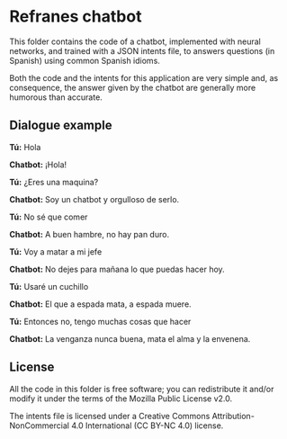 # Refranes chatbot

This folder contains the code of a chatbot, implemented with neural networks, and trained with a JSON intents file, to answers questions (in Spanish) using common Spanish idioms.

Both the code and the intents for this application are very simple and, as consequence, the answer given by the chatbot are generally more humorous than accurate.


## Dialogue example

**Tú:** Hola

**Chatbot:** ¡Hola!

**Tú:** ¿Eres una maquina?

**Chatbot:** Soy un chatbot y orgulloso de serlo.

**Tú:** No sé que comer

**Chatbot:** A buen hambre, no hay pan duro.

**Tú:** Voy a matar a mi jefe

**Chatbot:** No dejes para mañana lo que puedas hacer hoy.

**Tú:** Usaré un cuchillo

**Chatbot:** El que a espada mata, a espada muere.

**Tú:** Entonces no, tengo muchas cosas que hacer

**Chatbot:** La venganza nunca buena, mata el alma y la envenena.


## License

All the code in this folder is free software; you can redistribute it and/or modify it under the terms of the Mozilla Public License v2.0.

The intents file is licensed under a Creative Commons Attribution-NonCommercial 4.0 International (CC BY-NC 4.0) license.

